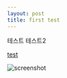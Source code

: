 ```yaml
---
layout: post
title: first test
---
```



테스트 
테스트2
	
[test](https://www.youtube.com/watch?v=hDluVIuJGOo)

![screenshot](https://cloud.githubusercontent.com/assets/1233318/11766107/11986d1e-a1ba-11e5-9066-4c6a1f723b05.jpg)
